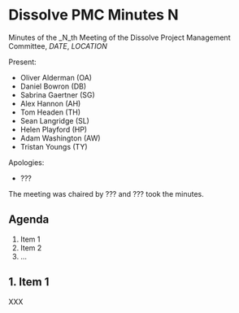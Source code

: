 # Dissolve PMC Minutes N

Minutes of the _N_th Meeting of the Dissolve Project Management Committee, _DATE_, _LOCATION_

Present:
- Oliver Alderman (OA)
- Daniel Bowron (DB)
- Sabrina Gaertner (SG)
- Alex Hannon (AH)
- Tom Headen (TH)
- Sean Langridge (SL)
- Helen Playford (HP)
- Adam Washington (AW)
- Tristan Youngs (TY)

Apologies:
- ???

The meeting was chaired by ??? and ??? took the minutes.

## Agenda

1. Item 1
2. Item 2
3. ...

## 1. Item 1

XXX
